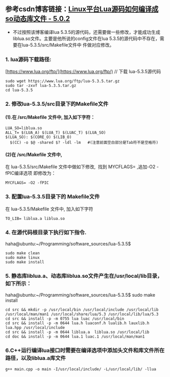 ## 参考csdn博客链接：[Linux平台Lua源码如何编译成so动态库文件 - 5.0.2](https://blog.csdn.net/weixin_41399433/article/details/80702932)
 * 不过按照该博客编译lua 5.3.5的源代码，还需要做一些修改，才能成功生成liblua.so文件。主要是他所说的config文件在lua 5.3.5的源代码中不存在，需要在lua-5.3.5/src/Makefile文件中
 件做对应修改。
### 1. lua源码下载路径:
[https://www.lua.org/ftp/](https://www.lua.org/ftp/)
// 下载 lua-5.3.5源代码
```shell
sudo wget https://www.lua.org/ftp/lua-5.3.5.tar.gz
sudo tar -zxvf lua-5.3.5.tar.gz
cd lua-5.3.5
```

### 2. 修改lua-5.3.5/src目录下的Makefile文件
#### (1).在 /src/Makefile 文件中, 加入如下字符：
```
LUA_SO=liblua.so
ALL_T= $(LUA_A) $(LUA_T) $(LUAC_T) $(LUA_SO)
$(LUA_SO): $(CORE_O) $(LIB_O)
  $(CC) -o $@ -shared $? -ldl -lm   #(注意前面空白部分是Tab符不是空格符)
```

#### (2)在 /src/Makefile 文件中,
在 lua-5.3.5/src/Makefile 文件中做如下修改, 
找到 MYCFLAGS=  ,追加-O2 -fPIC编译选项
即修改为：
```shell
MYCFLAGS= -O2 -fPIC
```

### 3. 配置lua-5.3.5目录下的 Makefile文件
在 lua-5.3.5/Makefile 文件中, 加入如下字符
```shell
TO_LIB= liblua.a liblua.so
```

### 4. 在源代码根目录下执行如下指令.
haha@ubuntu:~/Programming/software_sources/lua-5.3.5$ 
``` shell
sudo make clean
sudo make linux
sudo make install
```
### 5. 静态库liblua.a、动态库liblua.so文件产生在/usr/local/lib目录，如下所示：
haha@ubuntu:~/Programming/software_sources/lua-5.3.5$ sudo make install
```shell
cd src && mkdir -p /usr/local/bin /usr/local/include /usr/local/lib /usr/local/man/man1 /usr/local/share/lua/5.3 /usr/local/lib/lua/5.3
cd src && install -p -m 0755 lua luac /usr/local/bin
cd src && install -p -m 0644 lua.h luaconf.h lualib.h lauxlib.h lua.hpp /usr/local/include
cd src && install -p -m 0644 liblua.a  liblua.so /usr/local/lib
cd doc && install -p -m 0644 lua.1 luac.1 /usr/local/man/man1
```

### 6.C++运行编译lua接口时需要在编译选项中添加头文件和库文件所在路径，以及liblua.a库文件
```shell
g++ main.cpp -o main -I/usr/local/include/ -L/usr/local/lib/ -llua
```
